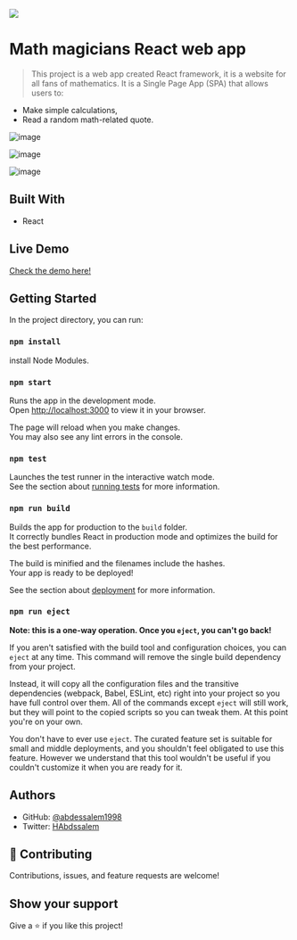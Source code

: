 ![](https://img.shields.io/badge/Microverse-blueviolet)

# Math magicians  React web app

> This project is a web app created React framework, it is a website for all fans of mathematics. It is a Single Page App (SPA) that allows users to:
- Make simple calculations,
- Read a random math-related quote.

![image](https://user-images.githubusercontent.com/89970442/150215216-bf2cddd3-15f9-44b9-a29f-3c7182abc05e.png)

![image](https://user-images.githubusercontent.com/89970442/150215056-ac1bc94c-7fb8-439e-b25a-65b457a0ea11.png)

![image](https://user-images.githubusercontent.com/89970442/150215108-5c0d1636-52ba-46e2-9a1a-4a9ae19d81db.png)


## Built With

- React


## Live Demo

[Check the demo here!](https://quizzical-fermat-dcbde0.netlify.app/Quote)

## Getting Started

In the project directory, you can run:

### `npm install`
install Node Modules.

### `npm start`

Runs the app in the development mode.\
Open [http://localhost:3000](http://localhost:3000) to view it in your browser.

The page will reload when you make changes.\
You may also see any lint errors in the console.

### `npm test`

Launches the test runner in the interactive watch mode.\
See the section about [running tests](https://facebook.github.io/create-react-app/docs/running-tests) for more information.

### `npm run build`

Builds the app for production to the `build` folder.\
It correctly bundles React in production mode and optimizes the build for the best performance.

The build is minified and the filenames include the hashes.\
Your app is ready to be deployed!

See the section about [deployment](https://facebook.github.io/create-react-app/docs/deployment) for more information.

### `npm run eject`

**Note: this is a one-way operation. Once you `eject`, you can't go back!**

If you aren't satisfied with the build tool and configuration choices, you can `eject` at any time. This command will remove the single build dependency from your project.

Instead, it will copy all the configuration files and the transitive dependencies (webpack, Babel, ESLint, etc) right into your project so you have full control over them. All of the commands except `eject` will still work, but they will point to the copied scripts so you can tweak them. At this point you're on your own.

You don't have to ever use `eject`. The curated feature set is suitable for small and middle deployments, and you shouldn't feel obligated to use this feature. However we understand that this tool wouldn't be useful if you couldn't customize it when you are ready for it.

## Authors

- GitHub: [@abdessalem1998](https://https://github.com/abdessalem1998.com/rdnrn)
- Twitter: [HAbdssalem](https://twitter.com/HAbdssalem)


## 🤝 Contributing

Contributions, issues, and feature requests are welcome!

## Show your support

Give a ⭐️ if you like this project!
